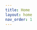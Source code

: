 ```yaml
---
title: Home
layout: home
nav_order: 1
---
```



<html lang="en">
<head>
    <meta charset="UTF-8">
    <meta http-equiv="X-UA-Compatible" content="IE=edge">
    <meta name="viewport" content="width=device-width, initial-scale=1.0">
    <title>Card Carousel</title>
    <link rel="stylesheet" href="styles.css">
    <style>
        *{
            padding: 0;
            margin: 0;
        }


        }

        .heading{
            color: white;
            text-align: center;
            font-family: system-ui;
            padding-top: 50px;
        }

        .cardContainer{
            display: flex;
            gap: 8px;
            align-items: center;
            justify-content: center;
            margin-top: 100px;
        }

        .card{
            position: relative;
            left: 0px;
            width: 150px;
            cursor: pointer;
            transition: all 0.2s ease-in-out;
        }

        .card img {
            width: 100%;
            border-radius: 10px;
            box-shadow: -7px -1px 11px 8px rgba(00,00,00,0.2);
        }

        .card:not(:first-child){
            margin-left: -50px;
        }

        .card:hover{
            transform: translateY(-20px);
        }

        .card:hover ~ .card{
            left: 50px;
        }
    </style>
</head>
<body>
    <main>
        <div class="cardContainer">
            <div class="card">
               <iframe width="218.27" height="150.6" src="https://www.youtube.com/embed/HCkeFXyeJxg?si=ZpnXwsa9qghC2OMQ" title="YouTube video player" frameborder="0" allow="accelerometer; autoplay; clipboard-write; encrypted-media; gyroscope; picture-in-picture; web-share" allowfullscreen></iframe>

            </div>
            <div class="card">
                <iframe width="218.27" height="150.6" src="https://www.youtube.com/embed/HCkeFXyeJxg?si=ZpnXwsa9qghC2OMQ" title="YouTube video player" frameborder="0" allow="accelerometer; autoplay; clipboard-write; encrypted-media; gyroscope; picture-in-picture; web-share" allowfullscreen></iframe>

            </div>
            <div class="card">
                <iframe width="218.27" height="150.6" src="https://www.youtube.com/embed/HCkeFXyeJxg?si=ZpnXwsa9qghC2OMQ" title="YouTube video player" frameborder="0" allow="accelerometer; autoplay; clipboard-write; encrypted-media; gyroscope; picture-in-picture; web-share" allowfullscreen></iframe>

            </div>
            <div class="card">
                <iframe width="218.27" height="150.6" src="https://www.youtube.com/embed/HCkeFXyeJxg?si=ZpnXwsa9qghC2OMQ" title="YouTube video player" frameborder="0" allow="accelerometer; autoplay; clipboard-write; encrypted-media; gyroscope; picture-in-picture; web-share" allowfullscreen></iframe>

            </div>
        </div>
    </main>
</body>
</html>

